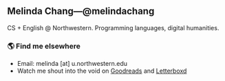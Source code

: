 ## Melinda Chang&mdash;@melindachang

CS + English @ Northwestern. Programming languages, digital humanities.

### 🌎 Find me elsewhere
- Email: melinda [at] u.northwestern.edu
- Watch me shout into the void on [Goodreads](https://www.goodreads.com/user/show/124375846-melinda-chang) and [Letterboxd](https://letterboxd.com/hychang)
